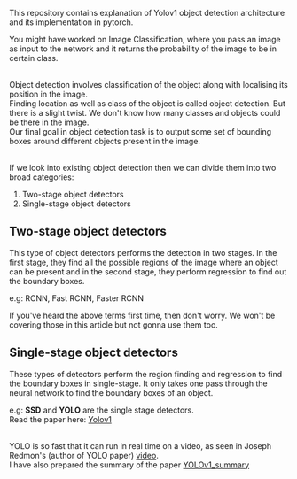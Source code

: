 This repository contains explanation of Yolov1 object detection architecture and its implementation in pytorch.

You might have worked on Image Classification, where you pass an image as input to the network and it returns the probability of the image to be in certain class.

<br>Object detection involves classification of the object along with localising its position in the image.
<br>Finding location as well as class of the object is called object detection. But there is a slight twist. We don't know how many classes and objects could be there in the image.
<br>Our final goal in object detection task is to output some set of bounding boxes around different objects present in the image.

<br>
If we look into existing object detection then we can divide them into two broad categories:

1. Two-stage object detectors
2. Single-stage object detectors

## Two-stage object detectors

This type of object detectors performs the detection in two stages. In the first stage, they find all the possible regions of the image where an object can be present and in the second stage, they perform regression to find out the boundary boxes.

e.g: RCNN, Fast RCNN, Faster RCNN

If you've heard the above terms first time, then don't worry. We won't be covering those in this article but not gonna use them too.

## Single-stage object detectors

These types of detectors perform the region finding and regression to find the boundary boxes in single-stage. It only takes one pass through the neural network to find the boundary boxes of an object.

e.g: **SSD** and **YOLO** are the single stage detectors.
<br>Read the paper here: [Yolov1](https://arxiv.org/pdf/1506.02640v1)

<br>YOLO is so fast that it can run in real time on a video, as seen in Joseph Redmon's (author of YOLO paper) [video](https://www.youtube.com/watch?v=MPU2HistivI).
<br>I have also prepared the summary of the paper [YOLOv1_summary](https://github.com/Romilchouhan/Yolov1/blob/main/YOLOv1_summary.pdf)
